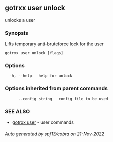 ## gotrxx user unlock

unlocks a user

### Synopsis

Lifts temporary anti-bruteforce lock for the user

```
gotrxx user unlock [flags]
```

### Options

```
  -h, --help   help for unlock
```

### Options inherited from parent commands

```
      --config string   config file to be used
```

### SEE ALSO

* [gotrxx user](/cli/gotrxx_user.md)	 - user commands

###### Auto generated by spf13/cobra on 21-Nov-2022
